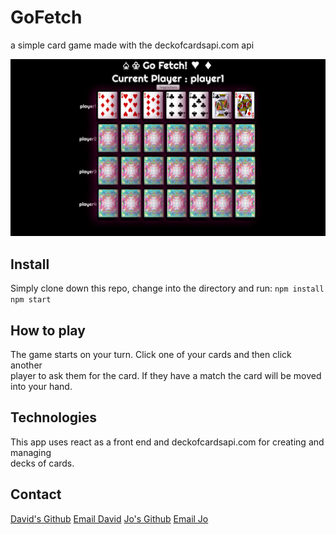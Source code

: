 # GoFetch
a simple card game made with the deckofcardsapi.com api

![screenshot of app](index.png)

## Install
Simply clone down this repo, change into the directory and run: 
``` npm install ```
``` npm start ```

## How to play
The game starts on your turn. Click one of your cards and then click another    
player to ask them for the card. If they have a match the card will be moved   
into your hand.

## Technologies 
This app uses react as a front end and deckofcardsapi.com for creating and managing    
decks of cards.

## Contact
[David's Github](https://github.com/notdavidhenderson)
[Email David](mailto:me@davidhenderson.tech)
[Jo's Github](https://github.com/joannsiciliano)
[Email Jo](mailto:joannsiciliano@gmail.com)
